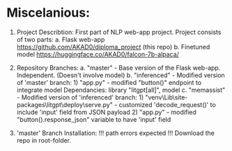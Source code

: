 # Miscelanious: 
1. Project Describtion:
   First part of NLP web-app project.
   Project consists of two parts:
   a. Flask web-app
      https://github.com/AKAD0/diploma_project (this repo)
   b. Finetuned model
      https://huggingface.co/AKAD0/falcon-7b-alpaca/

2. Repository Branches:
   a. "master" - Base version of the Flask web-app.
                 Independent. (Doesn't involve model)
   b. "inferenced" - Modified version of 'master' branch:
                     1) "app.py" - modified "button()" endpoint to integrate model
                     Dependancies: library "litgpt[all]", model
   c. "memassist" - Modified version of 'inferenced' branch:
                    1) "venv\Lib\site-packages\litgpt\deploy\serve.py" - customized 'decode_request()' to include 'input' field from JSON payload
                    2) "app.py" - modified "button().response_json" variable to have 'input' field

3. 'master' Branch Installation:
   !!! path errors expected !!!
   Download the repo in root-folder.
